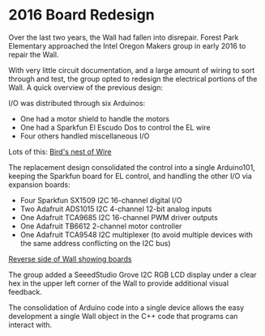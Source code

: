 2016 Board Redesign
===================

Over the last two years, the Wall had fallen into disrepair. 
Forest Park Elementary approached the Intel Oregon Makers group in early 2016 to repair the Wall.

With very little circuit documentation, and a large amount of wiring to sort through and test, the group opted to redesign the electrical portions of the Wall.  A quick overview of the previous design:

I/O was distributed through six Arduinos:
* One had a motor shield to handle the motors
* One had a Sparkfun El Escudo Dos to control the EL wire
* Four others handled miscellaneous I/O

Lots of this:
[Bird's nest of Wire](/pictures/old_wiring.jpg)

The replacement design consolidated the control into a single Arduino101, keeping the Sparkfun board for EL control, and handling the other I/O via expansion boards:
* Four Sparkfun SX1509 I2C 16-channel digital I/O
* Two Adafruit ADS1015 I2C 4-channel 12-bit analog inputs
* One Adafruit TCA9685 I2C 16-channel PWM driver outputs
* One Adafruit TB6612 2-channel motor controller
* One Adafruit TCA9548 I2C multiplexer (to avoid multiple devices with the same address conflicting on the I2C bus)

[Reverse side of Wall showing boards](/pictures/Wall_reverse_side_boards.tiff)

The group added a SeeedStudio Grove I2C RGB LCD display under a clear hex in the upper left corner of the Wall to provide additional visual feedback.

The consolidation of Arduino code into a single device allows the easy development a single Wall object in the C++ code that programs can interact with. 